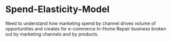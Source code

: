 # Spend-Elasticity-Model
Need to understand how marketing spend by channel drives volume of opportunities and creates for e-commerce In-Home Repair business broken out by marketing channels and by products.

